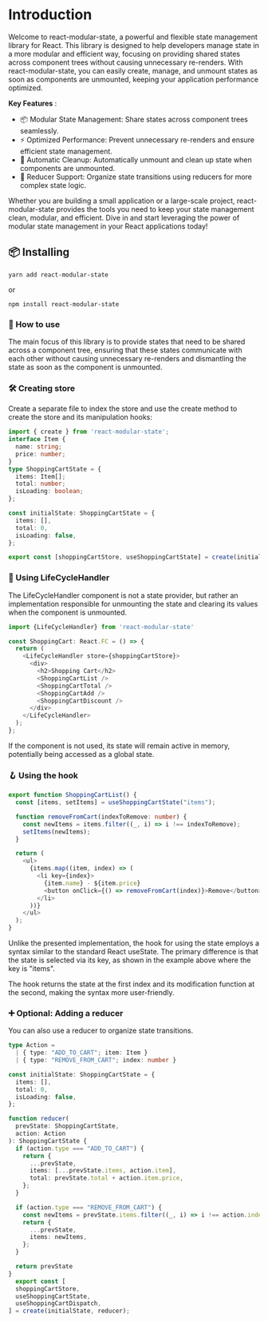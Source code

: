 # Introduction 

Welcome to react-modular-state, a powerful and flexible state management library for React. This library is designed to help developers manage state in a more modular and efficient way, focusing on providing shared states across component trees without causing unnecessary re-renders. With react-modular-state, you can easily create, manage, and unmount states as soon as components are unmounted, keeping your application performance optimized.

**Key Features** :

- 📦 Modular State Management: Share states across component trees seamlessly.
- ⚡ Optimized Performance: Prevent unnecessary re-renders and ensure efficient state management.
- 🧹 Automatic Cleanup: Automatically unmount and clean up state when components are unmounted.
- 🔄 Reducer Support: Organize state transitions using reducers for more complex state logic. 

Whether you are building a small application or a large-scale project, react-modular-state provides the tools you need to keep your state management clean, modular, and efficient. Dive in and start leveraging the power of modular state management in your React applications today!

## 📦 Installing

```
yarn add react-modular-state
```
or

```
npm install react-modular-state
```

### 🚀 How to use
The main focus of this library is to provide states that need to be shared across a component tree, ensuring that these states communicate with each other without causing unnecessary re-renders and dismantling the state as soon as the component is unmounted.

### 🛠 Creating store
Create a separate file to index the store and use the create method to create the store and its manipulation hooks:

```ts
import { create } from 'react-modular-state';
interface Item {
  name: string;
  price: number;
}
type ShoppingCartState = {
  items: Item[];
  total: number;
  isLoading: boolean;
};

const initialState: ShoppingCartState = {
  items: [],
  total: 0,
  isLoading: false,
};

export const [shoppingCartStore, useShoppingCartState] = create(initialState);

```

### 🔄 Using LifeCycleHandler

The LifeCycleHandler component is not a state provider, but rather an implementation responsible for unmounting the state and clearing its values when the component is unmounted.

```ts
import {LifeCycleHandler} from 'react-modular-state'

const ShoppingCart: React.FC = () => {
  return (
    <LifeCycleHandler store={shoppingCartStore}>
      <div>
        <h2>Shopping Cart</h2>
        <ShoppingCartList />
        <ShoppingCartTotal />
        <ShoppingCartAdd />
        <ShoppingCartDiscount />
      </div>
    </LifeCycleHandler>
  );
};

```

If the component is not used, its state will remain active in memory, potentially being accessed as a global state.

### 🪝 Using the hook
```ts
export function ShoppingCartList() {
  const [items, setItems] = useShoppingCartState("items");

  function removeFromCart(indexToRemove: number) {
    const newItems = items.filter((_, i) => i !== indexToRemove);
    setItems(newItems);
  }

  return (
    <ul>
      {items.map((item, index) => (
        <li key={index}>
          {item.name} - ${item.price}
          <button onClick={() => removeFromCart(index)}>Remove</button>
        </li>
      ))}
    </ul>
  );
}
```

Unlike the presented implementation, the hook for using the state employs a syntax similar to the standard React useState. The primary difference is that the state is selected via its key, as shown in the example above where the key is "items".

The hook returns the state at the first index and its modification function at the second, making the syntax more user-friendly.

### ➕ Optional: Adding a reducer

You can also use a reducer to organize state transitions.

```ts
type Action =
  | { type: "ADD_TO_CART"; item: Item }
  | { type: "REMOVE_FROM_CART"; index: number }

const initialState: ShoppingCartState = {
  items: [],
  total: 0,
  isLoading: false,
};

function reducer(
  prevState: ShoppingCartState,
  action: Action
): ShoppingCartState {
  if (action.type === "ADD_TO_CART") {
    return {
      ...prevState,
      items: [...prevState.items, action.item],
      total: prevState.total + action.item.price,
    };
  }

  if (action.type === "REMOVE_FROM_CART") {
    const newItems = prevState.items.filter((_, i) => i !== action.index);
    return {
      ...prevState,
      items: newItems,
    };
  }

  return prevState
}
  export const [
  shoppingCartStore,
  useShoppingCartState,
  useShoppingCartDispatch,
] = create(initialState, reducer);
```

